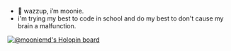 - 👋 wazzup, i’m moonie.
- i'm trying my best to code in school and do my best to don't cause my brain a malfunction.

[![@mooniemd's Holopin board](https://holopin.me/mooniemd)](https://holopin.io/@mooniemd)
